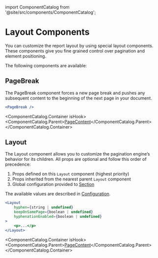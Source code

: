 import ComponentCatalog from '@site/src/components/ComponentCatalog';

# Layout Components

You can customize the report layout by using special layout components. These components give you fine grained control over pagination and element positioning.

The following components are available:

## PageBreak

The PageBreak component forces a new page break and pushes any subsequent content to the beginning of the next page in your document.

```jsx
<PageBreak />
```

<ComponentCatalog.Container isHook>
<ComponentCatalog.Parent>[PageContent](./quick-start/#pagecontent)</ComponentCatalog.Parent>
</ComponentCatalog.Container>

## Layout

The Layout component allows you to customize the pagination engine’s behavior for its children.
All props are optional and follow this order of precedence:

1. Props defined on this `Layout` component (highest priority)
1. Props inherited from the nearest parent `Layout` component
1. Global configuration provided to [Section](./quick-start/#section)

The available values are described in [Configuration](../configuration).

```jsx
<Layout
    hyphen={string | undefined}
    keepOnSamePage={boolean | undefined}
    hyphenationEnabled={boolean | undefined}
>
    <p>...</p>
</Layout>
```

<ComponentCatalog.Container isHook>
<ComponentCatalog.Parent>[PageContent](./quick-start/#pagecontent)</ComponentCatalog.Parent>
</ComponentCatalog.Container>
